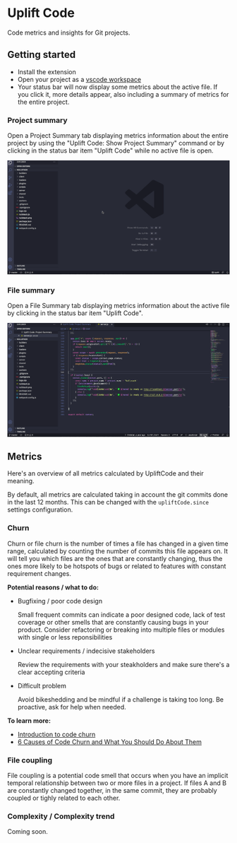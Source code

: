 # Uplift Code

Code metrics and insights for Git projects.

## Getting started

- Install the extension
- Open your project as a [vscode workspace](https://code.visualstudio.com/docs/editor/workspaces)
- Your status bar will now display some metrics about the active file. If you click it, more details appear, also including a summary of metrics for the entire project.

### Project summary

Open a Project Summary tab displaying metrics information about the entire project by using the "Uplift Code: Show Project Summary" command or by clicking in the status bar item "Uplift Code" while no active file is open.

![Show project summary command](images/show-project-summary.gif)

### File summary

Open a File Summary tab displaying metrics information about the active file by clicking in the status bar item "Uplift Code".

![Show file summary command](images/show-file-summary.gif)

## Metrics

Here's an overview of all metrics calculated by UpliftCode and their meaning.

By default, all metrics are calculated taking in account the git commits done in the last 12 months. This can be changed with the `upliftCode.since` settings configuration.

### Churn

Churn or file churn is the number of times a file has changed in a given time range, calculated by counting the number of commits this file appears on. It will tell you which files are the ones that are constantly changing, thus the ones more likely to be hotspots of bugs or related to features with constant requirement changes.

**Potential reasons / what to do:**

- Bugfixing / poor code design

  Small frequent commits can indicate a poor designed code, lack of test coverage or other smells that are constantly causing bugs in your product. Consider refactoring or breaking into multiple files or modules with single or less reponsibilities

- Unclear requirements / indecisive stakeholders

  Review the requirements with your steakholders and make sure there's a clear accepting criteria

- Difficult problem

  Avoid bikeshedding and be mindful if a challenge is taking too long. Be proactive, ask for help when needed.

**To learn more:**

- [Introduction to code churn](https://www.pluralsight.com/blog/tutorials/code-churn)
- [6 Causes of Code Churn and What You Should Do About Them](https://www.pluralsight.com/blog/teams/6-causes-of-code-churn-and-what-you-should-do-about-them)

### File coupling

File coupling is a potential code smell that occurs when you have an implicit temporal relationship between two or more files in a project. If files A and B are constantly changed together, in the same commit, they are probably coupled or tighly related to each other.

### Complexity / Complexity trend

Coming soon.
